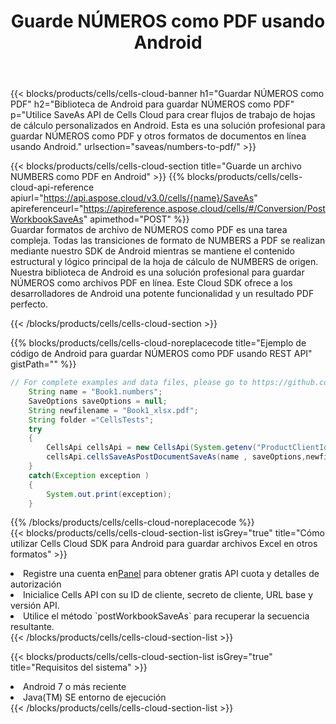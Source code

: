 ﻿---
title:  Guarde NÚMEROS como PDF usando Android
description:  Utilizando Aspose.Cells Cloud SDK para Android para guardar el archivo en formato NÚMEROS como archivo en formato PDF.
kwords: Excel, Save NUMBERS as PDF, REST, Android
howto: How to save NUMBERS as PDF using Aspose.Cells Cloud Android library.
---
{{< blocks/products/cells/cells-cloud-banner h1="Guardar NÚMEROS como PDF" h2="Biblioteca de Android para guardar NÚMEROS como PDF" p="Utilice SaveAs API de Cells Cloud para crear flujos de trabajo de hojas de cálculo personalizados en Android. Esta es una solución profesional para guardar NÚMEROS como PDF y otros formatos de documentos en línea usando Android." urlsection="saveas/numbers-to-pdf/" >}}

{{< blocks/products/cells/cells-cloud-section title="Guarde un archivo NUMBERS como PDF en Android" >}}
{{% blocks/products/cells/cells-cloud-api-reference apiurl="https://api.aspose.cloud/v3.0/cells/{name}/SaveAs" apireferenceurl="https://apireference.aspose.cloud/cells/#/Conversion/PostWorkbookSaveAs" apimethod="POST" %}}
<br/>
Guardar formatos de archivo de NÚMEROS como PDF es una tarea compleja. Todas las transiciones de formato de NUMBERS a PDF se realizan mediante nuestro SDK de Android mientras se mantiene el contenido estructural y lógico principal de la hoja de cálculo de NUMBERS de origen. Nuestra biblioteca de Android es una solución profesional para guardar NÚMEROS como archivos PDF en línea. Este Cloud SDK ofrece a los desarrolladores de Android una potente funcionalidad y un resultado PDF perfecto.

{{< /blocks/products/cells/cells-cloud-section >}}

{{% blocks/products/cells/cells-cloud-noreplacecode title="Ejemplo de código de Android para guardar NÚMEROS como PDF usando REST API" gistPath="" %}}
  
```java
// For complete examples and data files, please go to https://github.com/aspose-cells-cloud/aspose-cells-cloud-android/
    String name = "Book1.numbers";
    SaveOptions saveOptions = null;
    String newfilename = "Book1_xlsx.pdf";
    String folder ="CellsTests";
    try
    {
        CellsApi cellsApi = new CellsApi(System.getenv("ProductClientId"), System.getenv("ProductClientSecret"));
        cellsApi.cellsSaveAsPostDocumentSaveAs(name , saveOptions,newfilename,false,false,folder,null,null,null,true);                       
    }
    catch(Exception exception )
    {
        System.out.print(exception);
    }
```
  
{{% /blocks/products/cells/cells-cloud-noreplacecode %}}
<br/>
{{< blocks/products/cells/cells-cloud-section-list isGrey="true" title="Cómo utilizar Cells Cloud SDK para Android para guardar archivos Excel en otros formatos" >}}
<li> Registre una cuenta en<a href="https://dashboard.aspose.cloud/">Panel</a> para obtener gratis API cuota y detalles de autorización</li>
<li>Inicialice Cells API con su ID de cliente, secreto de cliente, URL base y versión API.</li>
<li>Utilice el método `postWorkbookSaveAs` para recuperar la secuencia resultante.</li>
{{< /blocks/products/cells/cells-cloud-section-list >}}

{{< blocks/products/cells/cells-cloud-section-list isGrey="true" title="Requisitos del sistema" >}}
<li>Android 7 o más reciente</li>
<li>Java(TM) SE entorno de ejecución</li>
{{< /blocks/products/cells/cells-cloud-section-list >}}
